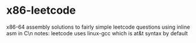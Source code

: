 # x86-leetcode
x86-64 assembly solutions to fairly simple leetcode questions using inline asm in C\n
notes: leetcode uses linux-gcc which is at&t syntax by default
